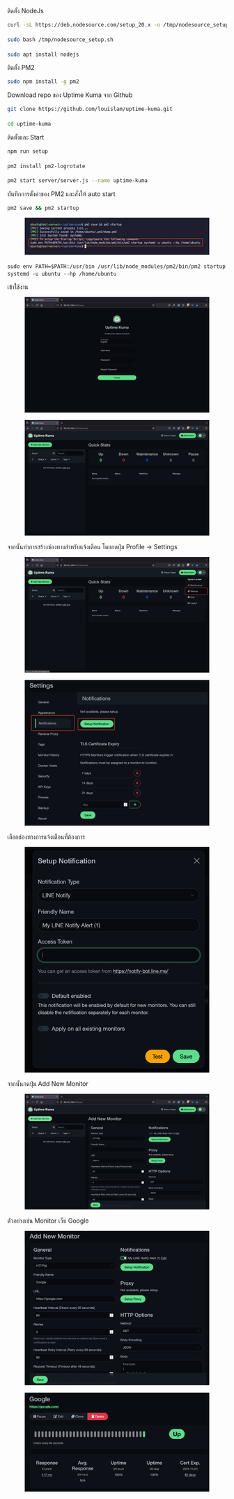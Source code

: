 ติดตั้ง NodeJs

```sh
curl -sL https://deb.nodesource.com/setup_20.x -o /tmp/nodesource_setup.sh

sudo bash /tmp/nodesource_setup.sh

sudo apt install nodejs
```

ติดตั้ง PM2

```sh
sudo npm install -g pm2
```

Download repo ของ Uptime Kuma จาก Github

```sh
git clone https://github.com/louislam/uptime-kuma.git

cd uptime-kuma
```

ติดตั้งและ Start

```sh
npm run setup

pm2 install pm2-logrotate

pm2 start server/server.js --name uptime-kuma
```

บันทึกการตั้งค่าของ PM2 และสั่งให้ auto start

```sh
pm2 save && pm2 startup
```

<figure>
<img src="UptimeKuma-media/082b5af24a905fb386982437de0197b22b4809f3.png"
title="wikilink" alt="Pastedimage20240801215608.png" />
</figure>

`sudo env PATH=$PATH:/usr/bin /usr/lib/node_modules/pm2/bin/pm2 startup systemd -u ubuntu --hp /home/ubuntu`

เข้าใช้งาน

<figure>
<img src="UptimeKuma-media/a33f5b6919959b5dc1999322039c9b0497519185.png"
title="wikilink" alt="Pastedimage20240801215647.png" />
</figure>

<figure>
<img src="UptimeKuma-media/5618febbf15cb82cfc3ff8f616e2c402a57592c9.png"
title="wikilink" alt="Pastedimage20240801215800.png" />
</figure>

จากนั้นทำการสร้างช่องทางสำหรับแจ้งเตือน โดยกดปุ่ม Profile -\> Settings

<figure>
<img src="UptimeKuma-media/b4ffbb28ec6630d70d2a3cc068722acf551e1f0f.png"
title="wikilink" alt="Pastedimage20240801215854.png" />
</figure>

<figure>
<img src="UptimeKuma-media/08ad9d1eccd09d7f75f23410f9515c49a5ea613c.png"
title="wikilink" alt="Pastedimage20240801215924.png" />
</figure>

เลือกช่องทางการแจ้งเตือนที่ต้องการ

<figure>
<img src="UptimeKuma-media/7cb1f3478647d18d997ef8de1e7805065175f9ab.png"
title="wikilink" alt="Pastedimage20240801220011.png" />
</figure>

จากนั้นกดปุ่ม Add New Monitor

<figure>
<img src="UptimeKuma-media/e745c9a2012dd1f68cfb980980b613d257da66aa.png"
title="wikilink" alt="Pastedimage20240801220047.png" />
</figure>

ตัวอย่างเช่น Monitor เว็บ Google

<figure>
<img src="UptimeKuma-media/0566d037659c1dc41f57f78f54c7de2f219fc651.png"
title="wikilink" alt="Pastedimage20240801220107.png" />
</figure>

<figure>
<img src="UptimeKuma-media/c203fa4da4c1c297876b73f9ed3cdd5d545af788.png"
title="wikilink" alt="Pastedimage20240801220134.png" />
</figure>
